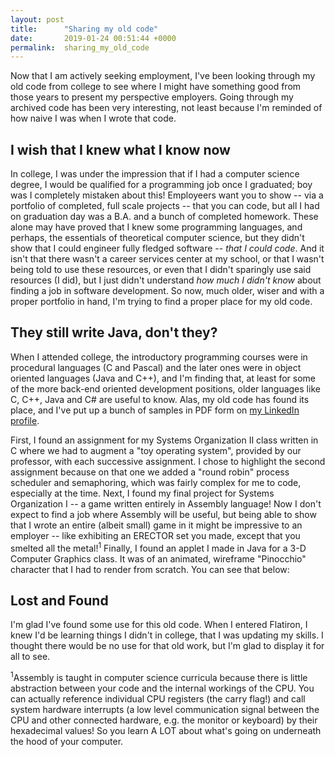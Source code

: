 ```yaml
---
layout: post
title:      "Sharing my old code"
date:       2019-01-24 00:51:44 +0000
permalink:  sharing_my_old_code
---
```



Now that I am actively seeking employment, I've been looking through my old code from college to see where I might have something good from those years to present my perspective employers.  Going through my archived code has been very interesting, not least because I'm reminded of how naive I was when I wrote that code.

## I wish that I knew what I know now

In college, I was under the impression that if I had a computer science degree, I would be qualified for a programming job once I graduated; boy was I completely mistaken about this!  Employeers want you to show  -- via a portfolio of completed, full scale projects -- that you can code, but all I had on graduation day was a B.A. and a bunch of completed homework.  These alone may have proved that I knew some programming languages, and perhaps, the essentials of theoretical computer science, but they didn't show that I could engineer fully fledged software -- *that I could code*.  And it isn't that there wasn't a career services center at my school, or that I wasn't being told to use these resources, or even that I didn't sparingly use said resources (I did), but I just didn't understand *how much I didn't know* about finding a job in software development.  So now, much older, wiser and with a proper portfolio in hand, I'm trying to find a proper place for my old code.

## They still write Java, don't they?

When I attended college, the introductory programming courses were in procedural languages (C and Pascal) and the later ones were in object oriented languages (Java and C++), and I'm finding that, at least for some of the more back-end oriented development positions, older languages like C, C++, Java and C# are useful to know.  Alas, my old code has found its place, and I've put up a bunch of samples in PDF form on [my LinkedIn profile](https://www.linkedin.com/in/efrain-perez-jr/).

First, I found an assignment for my Systems Organization II class written in C where we had to augment a "toy operating system", provided by our professor, with each successive assignment.  I chose to highlight the second assignment because on that one we added a "round robin" process scheduler and semaphoring, which was fairly complex for me to code, especially at the time.  Next, I found my final project for Systems Organization I -- a game written entirely in Assembly language!  Now I don't expect to find a job where Assembly will be useful, but being able to show that I wrote an entire (albeit small) game in it might be impressive to an employer -- like exhibiting an ERECTOR set you made, except that you smelted all the metal!<sup>1</sup>  Finally, I found an applet I made in Java for a 3-D Computer Graphics class.  It was of an animated, wireframe "Pinocchio" character that I had to render from scratch.  You can see that below:

<applet>

</applet>

## Lost and Found

I'm glad I've found some use for this old code.  When I entered Flatiron, I knew I'd be learning things I didn't in college, that I was updating my skills.  I thought there would be no use for that old work, but I'm glad to display it for all to see. 

<sup>1</sup>Assembly is taught in computer science curricula because there is little abstraction between your code and the internal workings of the CPU.  You can actually reference individual CPU registers (the carry flag!) and call system hardware interrupts (a low level communication signal between the CPU and other connected hardware, e.g. the monitor or keyboard) by their hexadecimal values!  So you learn A LOT about what's going on underneath the hood of your computer.

